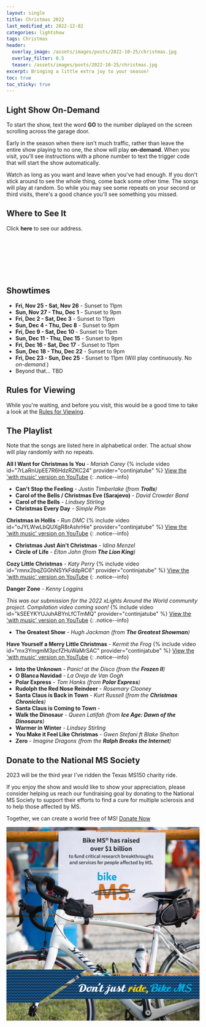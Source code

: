 ```yaml
---
layout: single
title: Christmas 2022
last_modified_at: 2022-12-02
categories: lightshow
tags: Christmas
header:
  overlay_image: /assets/images/posts/2022-10-25/christmas.jpg
  overlay_filter: 0.5
  teaser: /assets/images/posts/2022-10-25/christmas.jpg
excerpt: Bringing a little extra joy to your season!
toc: true
toc_sticky: true
---
```


## Light Show On-Demand

To start the show, text the word <b>GO</b> to the number diplayed on the screen scrolling across the garage door.

Early in the season when there isn't much traffic, rather than leave the entire show playing to no one, the show will play <b>on-demand</b>. When you visit, you'll see instructions with a phone number to text the trigger code that will start the show automatically. 

Watch as long as you want and leave when you've had enough. If you don't stick around to see the whole thing, come back some other time. The songs will play at random. So while you may see some repeats on your second or third visits, there's a good chance you'll see something you missed.

## Where to See It

Click <b><a onclick="document.getElementById('imgAddress').style.visibility='visible';">here</a></b> to see our address.

<img id="imgAddress" src="/assets/images/addresspic.png" style="visibility: hidden">

## Showtimes

* **Fri, Nov 25 - Sat, Nov 26** - Sunset to 11pm
* **Sun, Nov 27 - Thu, Dec 1** - Sunset to 9pm
* **Fri, Dec 2 - Sat, Dec 3** - Sunset to 11pm
* **Sun, Dec 4 - Thu, Dec 8** - Sunset to 9pm
* **Fri, Dec 9 - Sat, Dec 10** - Sunset to 11pm
* **Sun, Dec 11 - Thu, Dec 15** - Sunset to 9pm
* **Fri, Dec 16 - Sat, Dec 17** - Sunset to 11pm
* **Sun, Dec 18 - Thu, Dec 22** - Sunset to 9pm
* **Fri, Dec 23 - Sun, Dec 25** - Sunset to 11pm (Will play continuously. No *on-demand*.)
* Beyond that... TBD

## Rules for Viewing

While you're waiting, and before you visit, this would be a good time to take a look at the <a href="/lightshow/the_rules/">Rules for Viewing</a>.

## The Playlist
Note that the songs are listed here in alphabetical order. The actual show will play randomly with no repeats.

**All I Want for Christmas Is You** - *Mariah Carey*
{% include video id="7rLaRnUpEE7R6HdzRZKC24" provider="continjatube" %}
[View the 'with music' version on YouTube](https://youtu.be/Sm5JQn4hTv4)
{: .notice--info}

* **Can't Stop the Feeling** - *Justin Timberlake (from **Trolls**)*
* **Carol of the Bells / Christmas Eve (Sarajevo)** - *David Crowder Band*
* **Carol of the Bells** - *Lindsey Stirling*
* **Christmas Every Day** - *Simple Plan*

**Christmas in Hollis** - *Run DMC*
{% include video id="oJYLWwLbQUXgR8rAshrHie" provider="continjatube" %}
[View the 'with music' version on YouTube](https://youtu.be/ig84VReq0oU)
{: .notice--info}

* **Christmas Just Ain't Christmas** - *Idina Menzel*
* **Circle of Life** - *Elton John (from **The Lion King**)*

**Cozy Little Christmas** - *Katy Perry*
{% include video id="rmnx2bqZGGhNSYkFddpRC6" provider="continjatube" %}
[View the 'with music' version on YouTube](https://youtu.be/APvK6sUjJb0)
{: .notice--info}

**Danger Zone** - *Kenny Loggins*

*This was our submission for the 2022 xLights Around the World community project. Compilation video coming soon!*
{% include video id="kSEEYKYUJuhABYnLfCTmMQ" provider="continjatube" %}
[View the 'with music' version on YouTube](https://youtu.be/_8wpxYJwQC4)
{: .notice--info}

* **The Greatest Show** - *Hugh Jackman (from **The Greatest Showman**)*

**Have Yourself a Merry Little Christmas** - *Kermit the Frog*
{% include video id="mx3YmgmM3pcfZHuWaMrSAC" provider="continjatube" %}
[View the 'with music' version on YouTube](https://youtu.be/0ai-95D-X_c)
{: .notice--info}

* **Into the Unknown** - *Panic! at the Disco (from the **Frozen II**)*
* **O Blanca Navidad** - *La Oreja de Van Gogh*
* **Polar Express** - *Tom Hanks (from **Polar Express**)*
* **Rudolph the Red Nose Reindeer** - *Rosemary Clooney*
* **Santa Claus is Back in Town** - *Kurt Russell (from the **Christmas Chronicles**)*
* **Santa Claus is Coming to Town** - 
* **Walk the Dinosaur** - *Queen Latifah (from **Ice Age: Dawn of the Dinosaurs**)*
* **Warmer in Winter** - *Lindsey Stirling*
* **You Make it Feel Like Christmas** - *Gwen Stefani ft Blake Shelton*
* **Zero** - *Imagine Dragons (from the **Ralph Breaks the Internet**)*

## Donate to the National MS Society

2023 will be the third year I've ridden the Texas MS150 charity ride.

If you enjoy the show and would like to show your appreciation, please consider helping us reach our fundraising goal by donating to the National MS Society to support their efforts to find a cure for multiple sclerosis and to help those affected by MS. 

Together, we can create a world free of MS! [Donate Now](https://mssociety.donordrive.com/participant/chadgoode)

![National MS Society - BikeMS](/assets/images/splash/social_awareness_dont-just-ride-C.jpg)

